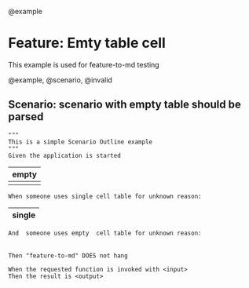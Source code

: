 
<span class='gherkin_tag'>@example</span>
# Feature: Emty table cell 
This example is used for feature-to-md testing
 

<span class='gherkin_tag'>@example, @scenario, @invalid</span>

## Scenario: scenario with empty table should be parsed
 
```gherkin
"""
This is a simple Scenario Outline example
"""
Given the application is started
```

| empty |
| --- |
|       |
```gherkin
When someone uses single cell table for unknown reason:
```

| single  |
| --- |
```gherkin
And  someone uses empty  cell table for unknown reason:
```

| |
| --- |
```gherkin
Then "feature-to-md" DOES not hang

When the requested function is invoked with <input>
Then the result is <output>
```

